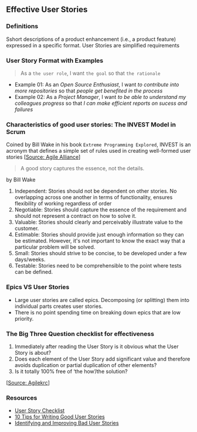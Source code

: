## Effective User Stories

### Definitions

Sshort descriptions of a product enhancement (i.e., a product feature) expressed in a specific format. User Stories are simplified requirements

### User Story Format with Examples

> As a `the user role`, I want `the goal` so that `the rationale` 

- Example 01: As an *Open Source Enthusiast*, I want *to contribute into more repositories* so that *people get benefited in the process*
- Example 02: As a *Project Manager*, I want *to be able to understand my colleagues progress* so that *I can make efficient reports on sucess and failures*

### Characteristics of good user stories: The INVEST Model in Scrum

Coined by Bill Wake in his book `Extreme Programming Explored`, INVEST is an acronym that defines a simple set of rules used in creating well-formed user stories
[[Source: Agile Alliance](https://www.agilealliance.org/glossary/invest/)]

>  A good story captures the essence, not the details.

by Bill Wake

1. Independent: Stories should not be dependent on other stories. No overlapping across one another in terms of functionality, ensures flexibility of working regardless of order
2. Negotiable: Stories should capture the essence of the requirement and should not represent a contract on how to solve it.
3. Valuable: Stories should clearly and perceivably illustrate value to the customer.
4. Estimable: Stories should provide just enough information so they can be estimated. However, it's not important to know the exact way that a particular problem will be solved. 
5. Small: Stories should strive to be concise, to be developed under a few days/weeks.
6. Testable: Stories need to be comprehensible to the point where tests can be defined.

### Epics VS User Stories

- Large user stories are called epics. Decomposing (or splitting) them into individual parts creates user stories.
- There is no point spending time on breaking down epics that are low priority. 

### The Big Three Question checklist for effectiveness

1. Immediately after reading the User Story is it obvious what the User Story is about?
2. Does each element of the User Story add significant value and therefore avoids duplication or partial duplication of other elements?
3. Is it totally 100% free of ‘the how’/the solution?

[[Source: Agilekrc](https://agilekrc.com/resource/117/user-story-checklist)]

### Resources
- [User Story Checklist](https://agilekrc.com/resource/117/user-story-checklist)
- [10 Tips for Writing Good User Stories](https://www.romanpichler.com/blog/10-tips-writing-good-user-stories/)
- [Identifying and Improving Bad User Stories](https://www.agileconnection.com/article/identifying-and-improving-bad-user-stories)

